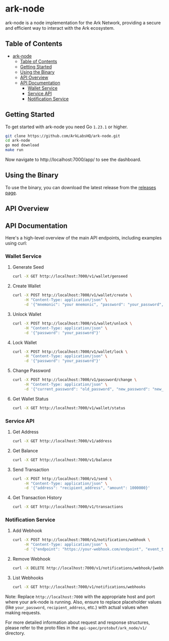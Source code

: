# ark-node

ark-node is a node implementation for the Ark Network, providing a secure and efficient way to interact with the Ark ecosystem.

## Table of Contents

- [ark-node](#ark-node)
  - [Table of Contents](#table-of-contents)
  - [Getting Started](#getting-started)
  - [Using the Binary](#using-the-binary)
  - [API Overview](#api-overview)
  - [API Documentation](#api-documentation)
    - [Wallet Service](#wallet-service)
    - [Service API](#service-api)
    - [Notification Service](#notification-service)

## Getting Started

To get started with ark-node you need Go `1.23.1` or higher.

```bash
git clone https://github.com/ArkLabsHQ/ark-node.git
cd ark-node
go mod download
make run
```

Now navigate to http://localhost:7000/app/ to see the dashboard.

## Using the Binary

To use the binary, you can download the latest release from the [releases page](https://github.com/ArkLabsHQ/ark-node/releases).

## API Overview

## API Documentation

Here's a high-level overview of the main API endpoints, including examples using curl:

### Wallet Service

1. Generate Seed

   ```sh
   curl -X GET http://localhost:7000/v1/wallet/genseed
   ```

2. Create Wallet

   ```sh
   curl -X POST http://localhost:7000/v1/wallet/create \
        -H "Content-Type: application/json" \
        -d '{"mnemonic": "your mnemonic", "password": "your_password", "server_url": "https://server.example.com"}'
   ```

3. Unlock Wallet

   ```sh
   curl -X POST http://localhost:7000/v1/wallet/unlock \
        -H "Content-Type: application/json" \
        -d '{"password": "your_password"}'
   ```

4. Lock Wallet

   ```sh
   curl -X POST http://localhost:7000/v1/wallet/lock \
        -H "Content-Type: application/json" \
        -d '{"password": "your_password"}'
   ```

5. Change Password

   ```sh
   curl -X POST http://localhost:7000/v1/password/change \
        -H "Content-Type: application/json" \
        -d '{"current_password": "old_password", "new_password": "new_password"}'
   ```

6. Get Wallet Status

   ```sh
   curl -X GET http://localhost:7000/v1/wallet/status
   ```

### Service API

1. Get Address

   ```sh
   curl -X GET http://localhost:7000/v1/address
   ```

2. Get Balance

   ```sh
   curl -X GET http://localhost:7000/v1/balance
   ```

3. Send Transaction

   ```sh
   curl -X POST http://localhost:7000/v1/send \
        -H "Content-Type: application/json" \
        -d '{"address": "recipient_address", "amount": 1000000}'
   ```

4. Get Transaction History

   ```sh
   curl -X GET http://localhost:7000/v1/transactions
   ```

### Notification Service

1. Add Webhook

   ```sh
   curl -X POST http://localhost:7000/v1/notifications/webhook \
        -H "Content-Type: application/json" \
        -d '{"endpoint": "https://your-webhook.com/endpoint", "event_type": "WEBHOOK_EVENT_TYPE_ROUND", "secret": "your_secret"}'
   ```

2. Remove Webhook

   ```sh
   curl -X DELETE http://localhost:7000/v1/notifications/webhook/{webhook_id}
   ```

3. List Webhooks

   ```sh
   curl -X GET http://localhost:7000/v1/notifications/webhooks
   ```

Note: Replace `http://localhost:7000` with the appropriate host and port where your ark-node is running. Also, ensure to replace placeholder values (like `your_password`, `recipient_address`, etc.) with actual values when making requests.

For more detailed information about request and response structures, please refer to the proto files in the `api-spec/protobuf/ark_node/v1/` directory.

